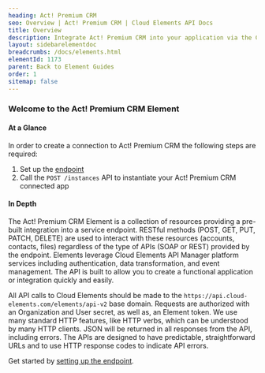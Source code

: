 ```yaml
---
heading: Act! Premium CRM
seo: Overview | Act! Premium CRM | Cloud Elements API Docs
title: Overview
description: Integrate Act! Premium CRM into your application via the Cloud Elements APIs.
layout: sidebarelementdoc
breadcrumbs: /docs/elements.html
elementId: 1173
parent: Back to Element Guides
order: 1
sitemap: false
---
```


### Welcome to the Act! Premium CRM Element


#### At a Glance

In order to create a connection to Act! Premium CRM the following steps are required:

1. Set up the [endpoint](actpremiumcrm-endpoint-setup.html)
2. Call the `POST /instances` API to instantiate your Act! Premium CRM connected app

#### In Depth

The Act! Premium CRM Element is a collection of resources providing a pre-built integration into a service endpoint. RESTful methods (POST, GET, PUT, PATCH, DELETE) are used to interact with these resources (accounts, contacts, files) regardless of the type of APIs (SOAP or REST) provided by the endpoint. Elements leverage Cloud Elements API Manager platform services including authentication, data transformation, and event management.  The API is built to allow you to create a functional application or integration quickly and easily.

All API calls to Cloud Elements should be made to the `https://api.cloud-elements.com/elements/api-v2` base domain. Requests are authorized with an Organization and User secret, as well as, an Element token.  We use many standard HTTP features, like HTTP verbs, which can be understood by many HTTP clients. JSON will be returned in all responses from the API, including errors. The APIs are designed to have predictable, straightforward URLs and to use HTTP response codes to indicate API errors.

Get started by [setting up the endpoint](actpremiumcrm-endpoint-setup.html).
